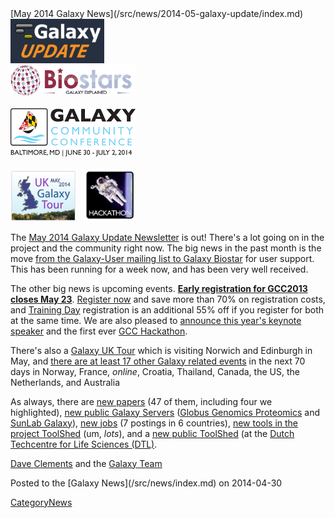 <div class='newsItemHeader'>[May 2014 Galaxy News](/src/news/2014-05-galaxy-update/index.md)</div>

<div class='left'>
<a href='/src/galaxy-updates/2014-05/index.md'><img src="/src/images/logos/GalaxyUpdate200.png" alt="Galaxy Updates" width=150 /></a></div>
<div class='right'>
<a href='/src/galaxy-updates/2014-05/index.md#galaxy-biostar'><img src="/src/images/logos/GalaxyBiostar.png" alt="Galaxy Biostar" width="200" /></a><br /><br />
<a href='/src/galaxy-updates/2014-05/index.md#early-registration-closes-may-23'><img src="/src/images/logos/GCC2014LogoWide200.png" alt="GCC2014: June 30 - July 2" width="200" /></a><br /><br />
<a href='/src/galaxy-updates/2014-05/index.md#uk-may-2014-galaxy-tour'><img src="/src/images/logos/UKMay2014Tour.png" alt="UK May 2014 Galaxy Tour" width="105px" /></a> &nbsp;
<a href='/src/galaxy-updates/2014-05/index.md#galaxy-hackathon-at-gcc2014'><img src="/src/images/logos/GCC2014HackLogoSquare.png" alt="GCC2014 Hackathon" width="84" /></a> 
</div>

The [May 2014 Galaxy Update Newsletter](/src/galaxy-updates/2014-05/index.md) is out!  There's a lot going on in the project and the community right now.  The big news in the past month is the move [from the Galaxy-User mailing list to Galaxy Biostar](/src/galaxy-updates/2014-05/index.md#galaxy-biostar) for user support.  This has been running for a week now, and has been very well received.  

The other big news is upcoming events.  **[Early registration for GCC2013 closes May 23](/src/galaxy-updates/2014-05/index.md#gcc2014-june-30---july-2-baltimore)**.  [Register now](/src/events/gcc2014/register/index.md) and save more than 70% on registration costs, and [Training Day](/src/events/gcc2014/training-day/index.md) registration is an additional 55% off if you register for both at the same time.  We are also pleased to [announce this year's keynote speaker](/src/galaxy-updates/2014-05/index.md#keynote-speaker-steven-salzberg) and the first ever [GCC Hackathon](/src/galaxy-updates/2014-05/index.md#galaxy-hackathon-at-gcc2014).  

There's also a [Galaxy UK Tour](/src/galaxy-updates/2014-05/index.md#uk-may-2014-galaxy-tour) which is visiting Norwich and Edinburgh in May, and [there are at least 17 other Galaxy related events](/src/galaxy-updates/2014-05/index.md#other-events) in the next 70 days in Norway, France, *online*, Croatia, Thailand, Canada, the US, the Netherlands, and Australia

As always, there are [new papers](/src/galaxy-updates/2014-05/index.md#new-papers) (47 of them, including four we highlighted), [new public Galaxy Servers](/src/galaxy-updates/2014-05/index.md#new-public-servers) ([Globus Genomics Proteomics](/src/galaxy-updates/2014-05/index.md#globus-genomics-proteomics) and [SunLab Galaxy](/src/galaxy-updates/2014-05/index.md#sunlab)), [new jobs](/src/galaxy-updates/2014-05/index.md#whos-hiring) (7 postings in 6 countries), [new tools in the project ToolShed](/src/galaxy-updates/2014-05/index.md#galaxy_project_toolshed_new_repositories) (um, *lots*), and a [new public ToolShed](/src/galaxy-updates/2014-05/index.md#new-public-toolsheds) (at the [Dutch Techcentre for Life Sciences (DTL)](http://www.dtls.nl/dtl/).

[Dave Clements](/src/people/dave-clements/index.md) and the [Galaxy Team](/src/galaxy-team/index.md)

<div class='newsItemFooter'>Posted to the [Galaxy News](/src/news/index.md) on 2014-04-30</div>

[CategoryNews](/src/category-news/index.md)
